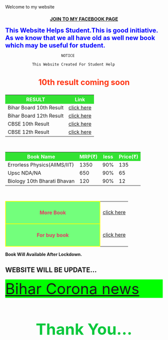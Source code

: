 
<head>
<title>discovery help</title>
</head>
<style type="text/css">
	
.container {
    height: 100px;
    display: flex;
    align-items: center;
    justify-content: center;
   color:#fff;
   background:rgba(255, 26, 90,0.9);
   font-size:30px;
text-right:44px;
}

.item {
    width: em;
}
    	

table{
   teble-align:center;
   text-align:center;
   margin:1.85%;
   padding:30px;
}

body{
	border: 2px solid rgba(200,20,19,0.5);
	background:rgb(255,255,255);


}

td,
th {
    border: 5px solid rgb(190, 255, 190);
    padding: 20px;
   }
  th[scope="col"] {
  background-color:rgba(2,220,2,.8);
   color:#fff;
}
 th[scope="row"] {
    text-align: center;
    border-align:center;
    margin: auto;
	border-right:65px;
	border-left: 73px;
	width: 250px;
	color: rgb(230,59,99);
	border: 2px solid yellow;
	height: 60px;
	background:rgba(100,255,110,.9);
	padding: 25px;
	margin: auto;
}


</style>

 <div class="container">
        <div class="item">Welcome to my website</div>
    </div>

 <h3 style="color:rgb(59, 255, 163);text-align: center;font-size:15px"><a href="https://www.facebook.com/Life-long-104599801271473"> JOIN TO MY FACEBOOK PAGE</a></h3>

<h3 style="color:blue;margin:auto;font-size:20px"> This Website Helps Student.This is good initiative.
 As we know that we all have old as well new book which may be useful for student.</h3>
 
 
                             NOTICE
                            
                This Website Created For Student Help  
	 
                
<h3 style="color:rgb(255, 51, 15);text-align: center;font-size:25px">10th result coming soon </h3>		
  
<table>
	
<tr>
	<th scope="col"> RESULT</th>
        <th scope="col"> Link</th>
      
</tr>

<tr>
 <td> Bihar Board 10th Result </td>
 <td><a href="http://biharboardonline.bihar.gov.in">click here</a></td>
	
</tr>

<tr>
	
 <td> Bihar Board 12th Result </td>
 <td><a href="http://onlinebseb.in/">click here</a></td>
 
</tr>

<tr>
	
 <td>  CBSE 10th Result</td>
 <td><a href="http://cbseresults.nic.in/class10/class10th19.htm">click here</a></td>
 
</tr>
<tr>

 <td>  CBSE 12th Result</td>
 <td><a href="http://cbseresults.nic.in/class12/class12th19.htm">click here</a></td>
 
</tr>
</table>
<br>

  <table>
	<tr>
	<th scope="col"> Book Name </th>
        <th scope="col">MRP(₹)</th>
        <th scope="col">less</th>
        <th scope="col">Price(₹)</th>
</tr>
<tr>
 <td> Errorless Physics(AIIMS/IIT) </td>
 <td>1350</td>
 <td  id="viju" >90%</td>
 <td  id="viju" >135</td>
	
</tr>
<tr>
<td>  Upsc NDA/NA   </td>
 <td>650</td>
 <td  id="viju" >90%</td>
 <td  id="viju" >65</td>
	
</tr>	
<tr>
<td> Biology 10th Bharati Bhavan </td>
 <td>120</td>
 <td  id="viju" >90%</td>
 <td  id="viju" >12</td>
	
</tr>	
</table>
<br>
 <table>
   <tr>
      <th scope="row">More Book</th>
 <td><a href="https://docs.google.com/spreadsheets/d/1kvnfD-IXiNV7L51Zh9LpoPR2V5DxA_YF1zh9-gUldmw/edit?usp=sharing
   ">click here</a></td>
  </tr>
  <tr>
    <th scope="row">For buy book</th> 
    <td><a href="https://forms.gle/5rYRkacWytBEdRN49">click here</a></td>
	  
  </tr>
  </table>
  
 **Book Will Available After Lockdown.**  
 
##         WEBSITE WILL BE UPDATE... 

 
  <div class="container">
        <div class="item"><div style="font-size:48px;text-color:yellow;background:rgb(1,255,1)"><a href="https://navbharattimes.indiatimes.com/state/bihar/patna/coronavirus-latest-update-inbihar-corona-patient-bihar-district-wise-detail/articleshow/75312015.cms">Bihar Corona news</a></div></div>
    </div>

   <h1 style="color:rgb(10,200,60);font-size:50px;text-align: center;">Thank You... </h1>
 

